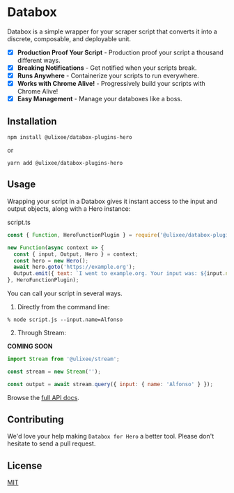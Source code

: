 # Databox

Databox is a simple wrapper for your scraper script that converts it into a discrete, composable, and deployable unit.

- [x] **Production Proof Your Script** - Production proof your script a thousand different ways.
- [x] **Breaking Notifications** - Get notified when your scripts break.
- [x] **Runs Anywhere** - Containerize your scripts to run everywhere.
- [x] **Works with Chrome Alive!** - Progressively build your scripts with Chrome Alive!
- [x] **Easy Management** - Manage your databoxes like a boss.

## Installation

```shell script
npm install @ulixee/databox-plugins-hero
```

or

```shell script
yarn add @ulixee/databox-plugins-hero
```

## Usage

Wrapping your script in a Databox gives it instant access to the input and output objects, along with a Hero instance:

script.ts

```js
const { Function, HeroFunctionPlugin } = require('@ulixee/databox-plugins-hero');

new Function(async context => {
  const { input, Output, Hero } = context;
  const hero = new Hero();
  await hero.goto('https://example.org');
  Output.emit({ text: `I went to example.org. Your input was: ${input.name}` });
}, HeroFunctionPlugin);
```

You can call your script in several ways.

1. Directly from the command line:

```shell script
% node script.js --input.name=Alfonso
```

2. Through Stream:

**COMING SOON**

```js
import Stream from '@ulixee/stream';

const stream = new Stream('');

const output = await stream.query({ input: { name: 'Alfonso' } });
```

Browse the [full API docs](https://docs.ulixee.org/databox).

## Contributing

We'd love your help making `Databox for Hero` a better tool. Please don't hesitate to send a pull request.

## License

[MIT](LICENSE.md)
